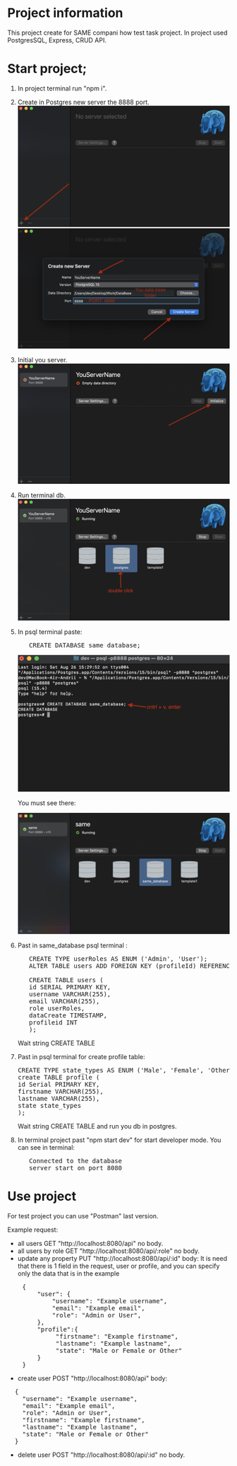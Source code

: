 # Project information

This project create for SAME compani how test task project.
In project used PostgresSQL, Express, CRUD API.

# Start project;

1. In project terminal run "npm i".

2. Create in Postgres new server the 8888 port.
   ![add server](./img/add_server.png)
   ![create server](./img/create_server.png)
3. Initial you server.
   ![initial server](./img/initial_server.png)

4. Run terminal db.
   ![Run terminal db](./img/run_terminal_db.png)
5. In psql terminal paste:

   <pre>
      CREATE DATABASE same_database;
   </pre>

   ![Run terminal db](./img/create_db.png)

   You must see there:

   ![Postman example](./img/postgress.png)

6. Past in same_database psql terminal :
   <pre>
      CREATE TYPE userRoles AS ENUM ('Admin', 'User');
      ALTER TABLE users ADD FOREIGN KEY (profileId) REFERENCES profiles(id);
   
      CREATE TABLE users (
      id SERIAL PRIMARY KEY,
      username VARCHAR(255),
      email VARCHAR(255),
      role userRoles,
      dataCreate TIMESTAMP,
      profileid INT
      );
   </pre>

   Wait string CREATE TABLE

7. Past in psql terminal for create profile table:

   <pre>
   CREATE TYPE state_types AS ENUM ('Male', 'Female', 'Other');
   create TABLE profile (
   id Serial PRIMARY KEY,
   firstname VARCHAR(255),
   lastname VARCHAR(255),
   state state_types
   );
   </pre>

   Wait string CREATE TABLE and run you db in postgres.

8. In terminal project past "npm start dev" for start developer mode.
   You can see in terminal:
   <pre>
      Connected to the database
      server start on port 8080
   </pre>

# Use project

For test project you can use "Postman" last version.

Example request:

- all users GET "http://localhost:8080/api" no body.
- all users by role GET "http://localhost:8080/api/:role" no body.
- update any property PUT "http://localhost:8080/api/:id" body:
It is need that there is 1 field in the request, user or profile, and you can specify only the data that is in the example
<pre>
    {
        "user": {
            "username": "Example username",
            "email": "Example email",
            "role": "Admin or User",
        },
        "profile":{
             "firstname": "Example firstname",
             "lastname": "Example lastname",
             "state": "Male or Female or Other"
        }
    }
</pre>
- create user POST "http://localhost:8080/api" body:
<pre>
  {
    "username": "Example username",
    "email": "Example email",
    "role": "Admin or User",
    "firstname": "Example firstname",
    "lastname": "Example lastname",
    "state": "Male or Female or Other"
  }
</pre>

- delete user POST "http://localhost:8080/api/:id" no body.
